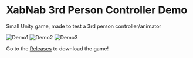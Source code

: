 # XabNab 3rd Person Controller Demo
 Small Unity game, made to test a 3rd person controller/animator
 
 ![Demo1](XabNab1.gif)
 ![Demo2](XabNab2.gif)
 ![Demo3](XabNab3.gif)
 
 Go to the [Releases](https://github.com/abobco/XabNab-3rd-Person-Controller-Demo/releases) to download the game!
